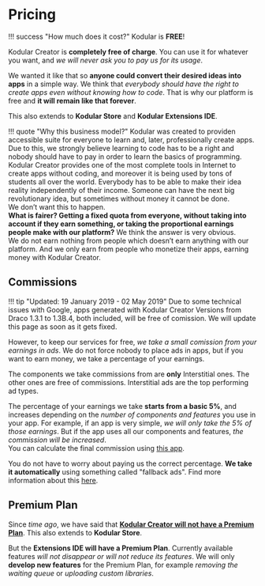 # Pricing

!!! success "How much does it cost?"
    Kodular is **FREE**!

Kodular Creator is **completely free of charge**. You can use it for whatever you want, and _we will never ask you to pay us for its usage_.

We wanted it like that so **anyone could convert their desired ideas into apps** in a simple way. We think that _everybody should have the right to create apps even without knowing how to code_. That is why our platform is free and **it will remain like that forever**.

This also extends to **Kodular Store** and **Kodular Extensions IDE**.

!!! quote "Why this business model?"
    Kodular was created to providen accessible suite for everyone to learn and, later, professionally create apps. Due to this, we strongly believe learning to code has to be a right and nobody should have to pay in order to learn the basics of programming.  
    Kodular Creator provides one of the most complete tools in Internet to create apps without coding, and moreover it is being used by tons of students all over the world. Everybody has to be able to make their idea reality independently of their income. Someone can have the next big revolutionary idea, but sometimes without money it cannot be done.  
    We don’t want this to happen.  
    **What is fairer? Getting a fixed quota from everyone, without taking into account if they earn something, or taking the proportional earnings people make with our platform?** We think the answer is very obvious.  
    We do not earn nothing from people which doesn’t earn anything with our platform. And we only earn from people who monetize their apps, earning money with Kodular Creator.

## Commissions

!!! tip "Updated: 19 January 2019 - 02 May 2019"
    Due to some technical issues with Google, apps generated with Kodular Creator Versions from Draco 1.3.1 to 1.3B.4, both included, will be free of comission. We will update this page as soon as it gets fixed.

However, to keep our services for free, _we take a small comission from your earnings in ads_. We do not force nobody to place ads in apps, but if you want to earn money, we take a percentage of your earnings.

The components we take commissions from are **only** Interstitial ones. The other ones are free of commissions. Interstitial ads are the top performing ad types.

The percentage of your earnings we take **starts from a basic 5%**, and increases depending on the _number of components and features_ you use in your app. For example, if an app is very simple, _we will only take the 5% of those earnings_. But if the app uses all our components and features, _the commission will be increased_.  
You can calculate the final commission using [this app](https://play.google.com/store/apps/details?id=io.kodular.commission).

You do not have to worry about paying us the correct percentage. **We take it automatically** using something called "fallback ads". Find more information about this [here](https://community.kodular.io/t/new-commissions-system/27418/).

## Premium Plan

Since _time ago_, we have said that [**Kodular Creator will not have a Premium Plan**](https://community.kodular.io/t/premium-plan-nope/709). This also extends to **Kodular Store**.

But the **Extensions IDE will have a Premium Plan**. Currently available features _will not disappear or will not reduce its features_. We will only **develop new features** for the Premium Plan, for example _removing the waiting queue_ or _uploading custom libraries_.
